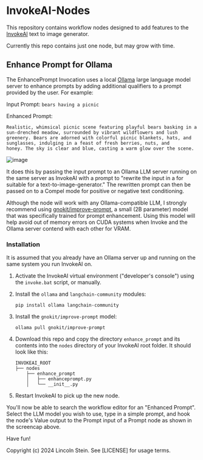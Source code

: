 # InvokeAI-Nodes

This repository contains workflow nodes designed to add features to
the [InvokeAI](https://invoke-ai.github.io/InvokeAI) text to image 
generator.

Currently this repo contains just one node, but may grow with time.

## Enhance Prompt for Ollama

The EnhancePrompt Invocation uses a local [Ollama](https://ollama.ai)
large language model server to enhance prompts by adding additional
qualifiers to a prompt provided by the user. For example:

Input Prompt:
```bears having a picnic```

Enhanced Prompt:
```
Realistic, whimsical picnic scene featuring playful bears basking in a
sun-drenched meadow, surrounded by vibrant wildflowers and lush
greenery. Bears are adorned with colorful picnic blankets, hats, and
sunglasses, indulging in a feast of fresh berries, nuts, and
honey. The sky is clear and blue, casting a warm glow over the scene.
```

![image](https://github.com/user-attachments/assets/18e2d03b-a419-4c8e-a5c9-982edf640d98)

It does this by passing the input prompt to an Ollama LLM server
running on the same server as InvokeAI with a prompt to "rewrite the
input in a for suitable for a text-to-image-generator." The rewritten
prompt can then be passed on to a Compel mode for positive or negative
text conditioning.

Although the node will work with any Ollama-compatible LLM, I strongly
recommend using
[gnokit/improve-prompt](https://ollama.com/gnokit/improve-prompt), a
small (2B parameter) model that was specifically trained for prompt
enhancement. Using this model will help avoid out of memory errors on
CUDA systems when Invoke and the Ollama server contend with each other
for VRAM.


### Installation

It is assumed that you already have an Ollama server up and running on
the same system you run InvokeAI on.

1. Activate the InvokeAI virtual environment ("developer's console")
   using the `invoke.bat` script, or manually.
   
2. Install the `ollama` and `langchain-community` modules:
   ```
   pip install ollama langchain-community
   ```

3. Install the `gnokit/improve-prompt` model:
   ```
   ollama pull gnokit/improve-prompt
   ```
   
4. Download this repo and copy the directory `enhance_prompt` and its contents into the `nodes`
   directory of your InvokeAI root folder. It should look like this:
   ```
   INVOKEAI_ROOT
   ├── nodes
       ├── enhance_prompt
       │   ├── enhanceprompt.py
       │   └── __init__.py

   ```
5. Restart InvokeAI to pick up the new node.

You'll now be able to search the workflow editor for an "Enhanced
Prompt". Select the LLM model you wish to use, type in a simple
prompt, and hook the node's Value output to the Prompt input of 
a Prompt node as shown in the screencap above.

Have fun!

Copyright (c) 2024 Lincoln Stein. See [LICENSE] for usage terms.
